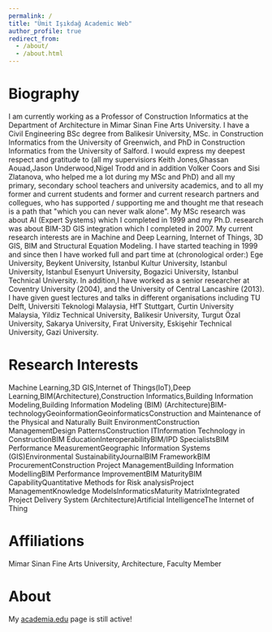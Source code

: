 ```yaml
---
permalink: /
title: "Ümit Işıkdağ Academic Web"
author_profile: true
redirect_from: 
  - /about/
  - /about.html
---
```


Biography
======
I am currently working as a Professor of Construction Informatics at the Department of Architecture in Mimar Sinan Fine Arts University. 
I have a Civil Engineering BSc degree from Balikesir University, MSc. in Construction Informatics from the University of Greenwich, 
and PhD in Construction Informatics from the University of Salford. I would express my deepest respect and gratitude 
to (all my supervisiors Keith Jones,Ghassan Aouad,Jason Underwood,Nigel Trodd and in addition 
Volker Coors and Sisi Zlatanova, who helped me a lot during my MSc and PhD) and all my primary, secondary school teachers and university academics, and to all my former and current students and former and current research partners and collegues, who has supported / supporting me and thought me that reseach is a path that "which you can never walk alone". My MSc research was about AI (Expert Systems) which I completed in 1999 and my Ph.D. research was about BIM-3D GIS integration which I completed in 2007. My current research interests are in Machine and Deep Learning, Internet of Things, 3D GIS, BIM and Structural Equation Modeling. I have started teaching in 1999 and since then I have worked full and part time at (chronological order:) Ege University, Beykent University, Istanbul Kultur University, Istanbul University, Istanbul Esenyurt University, Bogazici University, Istanbul Technical University. In addition,I have worked as a senior researcher at Coventry University (2004), and the University of Central Lancashire (2013). I have given guest lectures and talks in different organisations including TU Delft, Universiti Teknologi Malaysia, HfT Stuttgart, Curtin University Malaysia, Yildiz Technical University, Balikesir University, Turgut Özal University, Sakarya University, Fırat University, Eskişehir Technical University, Gazi University.

Research Interests
======
Machine Learning,3D GIS,Internet of Things(IoT),Deep Learning,BIM(Architecture),Construction Informatics,Building Information Modeling,Building Information Modeling (BIM) (Architecture)BIM-technologyGeoinformationGeoinformaticsConstruction and Maintenance of the Physical and Naturally Built EnvironmentConstruction ManagementDesign PatternsConstruction ITInformation Technology in ConstructionBIM EducationInteroperabilityBIM/IPD SpecialistsBIM Performance MeasurementGeographic Information Systems (GIS)Environmental SustainabilityJournalBIM FrameworkBIM ProcurementConstruction Project ManagementBuilding Information ModellingBIM Performance ImprovementBIM MaturityBIM CapabilityQuantitative Methods for Risk analysisProject ManagementKnowledge ModelsInformaticsMaturity MatrixIntegrated Project Delivery System (Architecture)Artificial IntelligenceThe Internet of Thing

Affiliations
======
Mimar Sinan Fine Arts University, Architecture, Faculty Member

About 
======
My [academia.edu](https://mimarsinan.academia.edu/umit) page is still active!

